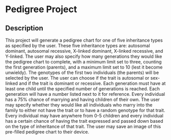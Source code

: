 # Pedigree Project

## Description

This project will generate a pedigree chart for one of five inheritance types as specified by the user. These five inheritance types are: autosomal dominant, autosomal recessive, X-linked dominant, X-linked recessive, and Y-linked. The user may also specify how many generations they would like the pedigree chart to complete, with a minimum limit set to three, counting the first generation (parents), and a maximum limit set to 10 (lest it become unwieldy). The genotypes of the first two individuals (the parents) will be selected by the user. The user can choose if the trait is autosomal or sex-linked and if the trait is dominant or recessive. Each generation must have at least one child until the specified number of generations is reached. Each generation will have a number listed next to it for reference. Every individual has a 75% chance of marrying and having children of their own. The user may specify whether they would like all individuals who marry into the family to either not have the trait or to have a random genotype for that trait. Every individual may have anywhere from 0-5 children and every individual has a certain chance of having the trait expressed and passed down based on the type of inheritance of that trait. The user may save an image of this pre-filled pedigree chart to their device.
